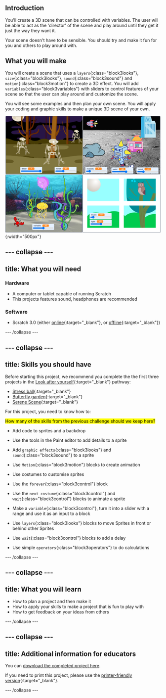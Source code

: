 ## Introduction
You'll create a 3D scene that can be controlled with variables. The user will be able to act as the 'director' of the scene and play around until they get it just the way they want it. 

Your scene doesn't have to be sensible. You should try and make it fun for you and others to play around with. 

## What you will make
You will create a scene that uses a `layers`{:class="block3looks"}, `size`{:class="block3looks"}, `sound`{:class="block3sound"} and `motion`{:class="block3motion"} to create a 3D effect. You will add `variables`{:class="block3variables"} with sliders to control features of your scene so that the user can play around and customize the scene. 

You will see some examples and then plan your own scene. You will apply your coding and graphic skills to make a unique 3D scene of your own.  

![Collage of completed projects](images/showcase_static.png){:width="500px"}

--- collapse ---
---
title: What you will need
---
### Hardware

+ A computer or tablet capable of running Scratch
+ This projects features sound, headphones are recommended

### Software

+ Scratch 3.0 (either [online](http://rpf.io/scratchon){:target="_blank"}, or [offline](http://rpf.io/scratchoff){:target="_blank"})

--- /collapse ---

--- collapse ---
---
title: Skills you should have
---
Before starting this project, we recommend you complete the the first three projects in the [Look after yourself](https://projects.raspberrypi.org/en/pathways/look-after-yourself){:target="_blank"} pathway: 
+ [Stress ball](https://learning-admin.raspberrypi.org/en/projects/stress-ball){:target="_blank"}
+ [Butterfly garden](https://learning-admin.raspberrypi.org/en/projects/butterfly-garden){:target="_blank"}
+ [Serene Scene](https://learning-admin.raspberrypi.org/en/projects/serene-scene){:target="_blank"}

For this project, you need to know how to:  

<mark>How many of the skills from the previous challenge should we keep here?</mark>
+ Add code to sprites and a backdrop
+ Use the tools in the Paint editor to add details to a sprite
+ Add `graphic effects`{:class="block3looks"} and `sound`{:class="block3sound"} to a sprite
+ Use `Motion`{:class="block3motion"} blocks to create animation
+ Use costumes to customise sprites
+ Use the `forever`{:class="block3control"} block
+ Use the `next costume`{:class="block3control"} and `wait`{:class="block3control"} blocks to animate a sprite


+ Make a `variable`{:class="block3control"}, turn it into a slider with a range and use it as an input to a block
+ Use `layers`{:class="block3looks"} blocks to move Sprites in front or behind other Sprites
+ Use `wait`{:class="block3control"} blocks to add a delay 
+ Use simple `operators`{:class="block3operators"} to do calculations

--- /collapse ---

--- collapse ---
---
title: What you will learn
---

+ How to plan a project and then make it
+ How to apply your skills to make a project that is fun to play with
+ How to get feedback on your ideas from others

--- /collapse ---

--- collapse ---
---
title: Additional information for educators
---

You can [download the completed project here](http://rpf.io/p/en/make-a-difference-get).

If you need to print this project, please use the [printer-friendly version](https://projects.raspberrypi.org/en/projects/make-a-difference/print){:target="_blank"}.

--- /collapse ---


